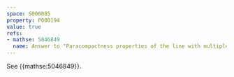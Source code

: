 ```yaml
---
space: S000085
property: P000194
value: true
refs:
- mathse: 5046849
  name: Answer to "Paracompactness properties of the line with multiple origins"
---
```


See {{mathse:5046849}}.
